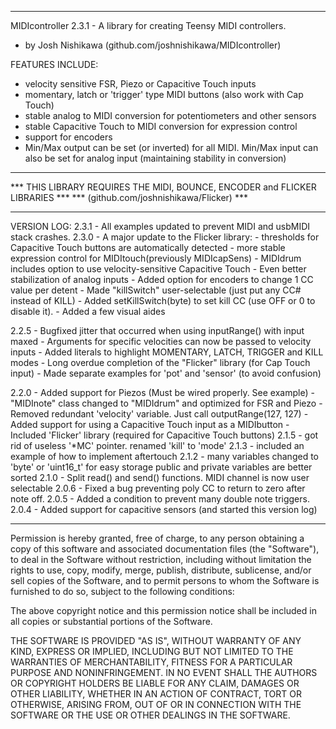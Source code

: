 * * * * * * * * * * * * * * * * * * * * * * * * * * * * * * * * * * * * * * * *

 MIDIcontroller 2.3.1 - A library for creating Teensy MIDI controllers.
 - by Josh Nishikawa (github.com/joshnishikawa/MIDIcontroller)

 FEATURES INCLUDE:
  - velocity sensitive FSR, Piezo or Capacitive Touch inputs
  - momentary, latch or 'trigger' type MIDI buttons (also work with Cap Touch) 
  - stable analog to MIDI conversion for potentiometers and other sensors
  - stable Capacitive Touch to MIDI conversion for expression control
  - support for encoders
  - Min/Max output can be set (or inverted) for all MIDI. Min/Max input
      can also be set for analog input (maintaining stability in conversion)
      
*****************************************************************************
*** THIS LIBRARY REQUIRES THE MIDI, BOUNCE, ENCODER and FLICKER LIBRARIES ***
*** (github.com/joshnishikawa/Flicker)                                    ***
*****************************************************************************

VERSION LOG:
  2.3.1 - All examples updated to prevent MIDI and usbMIDI stack crashes.
  2.3.0 - A major update to the Flicker library:
          - thresholds for Capacitive Touch buttons are automatically detected 
          - more stable expression control for MIDItouch(previously MIDIcapSens)
          - MIDIdrum includes option to use velocity-sensitive Capacitive Touch
        - Even better stabilization of analog inputs
        - Added option for encoders to change 1 CC value per detent
        - Made "killSwitch" user-selectable (just put any CC# instead of KILL)
        - Added setKillSwitch(byte) to set kill CC (use OFF or 0 to disable it).
        - Added a few visual aides
        
  2.2.5 - Bugfixed jitter that occurred when using inputRange() with input maxed
        - Arguments for specific velocities can now be passed to velocity inputs
        - Added literals to highlight MOMENTARY, LATCH, TRIGGER and KILL modes
        - Long overdue completion of the "Flicker" library (for Cap Touch input)
        - Made separate examples for 'pot' and 'sensor' (to avoid confusion)
        
  2.2.0 - Added support for Piezos (Must be wired properly. See example)
        - "MIDInote" class changed to "MIDIdrum" and optimized for FSR and Piezo
        - Removed redundant 'velocity' variable. Just call outputRange(127, 127)
        - Added support for using a Capacitive Touch input as a MIDIbutton
        - Included 'Flicker' library (required for Capacitive Touch buttons)
  2.1.5 - got rid of useless '*MC' pointer. renamed 'kill' to 'mode'
  2.1.3 - included an example of how to implement aftertouch
  2.1.2 - many variables changed to 'byte' or 'uint16_t' for easy storage
          public and private variables are better sorted
  2.1.0 - Split read() and send() functions. MIDI channel is now user selectable
  2.0.6 - Fixed a bug preventing poly CC to return to zero after note off.
  2.0.5 - Added a condition to prevent many double note triggers.
  2.0.4 - Added support for capacitive sensors (and started this version log)

* * * * * * * * * * * * * * * * * * * * * * * * * * * * * * * * * * * * * * * *
  
Permission is hereby granted, free of charge, to any person obtaining a copy
of this software and associated documentation files (the "Software"), to deal
in the Software without restriction, including without limitation the rights
to use, copy, modify, merge, publish, distribute, sublicense, and/or sell
copies of the Software, and to permit persons to whom the Software is
furnished to do so, subject to the following conditions:
  
The above copyright notice and this permission notice shall be included in
all copies or substantial portions of the Software.
  
THE SOFTWARE IS PROVIDED "AS IS", WITHOUT WARRANTY OF ANY KIND, EXPRESS OR
IMPLIED, INCLUDING BUT NOT LIMITED TO THE WARRANTIES OF MERCHANTABILITY,
FITNESS FOR A PARTICULAR PURPOSE AND NONINFRINGEMENT. IN NO EVENT SHALL THE
AUTHORS OR COPYRIGHT HOLDERS BE LIABLE FOR ANY CLAIM, DAMAGES OR OTHER
LIABILITY, WHETHER IN AN ACTION OF CONTRACT, TORT OR OTHERWISE, ARISING FROM,
OUT OF OR IN CONNECTION WITH THE SOFTWARE OR THE USE OR OTHER DEALINGS IN
THE SOFTWARE.